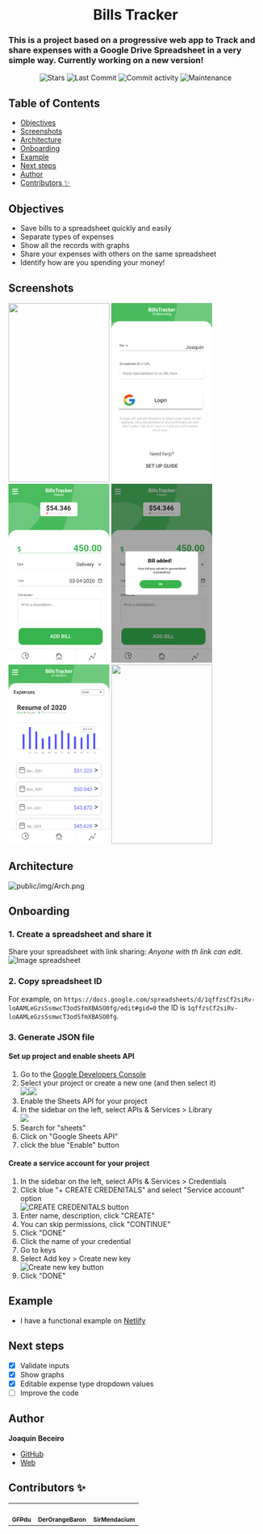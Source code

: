 <h1 align="center">Bills Tracker</h1>

### This is a project based on a progressive web app to Track and share expenses with a Google Drive Spreadsheet in a very simple way. Currently working on a new version!

<p align="center">
  <img alt="Stars" src="https://img.shields.io/github/stars/JoaquinBeceiro/Bills-Tracker.svg?style=plasticr"/>
  <img alt="Last Commit" src="https://img.shields.io/github/last-commit/JoaquinBeceiro/Bills-Tracker.svg?style=plasticr"/>
  <img alt="Commit activity" src="https://img.shields.io/github/commit-activity/m/JoaquinBeceiro/Bills-Tracker.svg?style=plasticr"/>
  <img alt="Maintenance" src="https://img.shields.io/maintenance/yes/2021"/>
</p>

## Table of Contents

- [Objectives](#Objectives)
- [Screenshots](#Screenshots)
- [Architecture](#Architecture)
- [Onboarding](#Onboarding)
- [Example](#Example)
- [Next steps](#Next-steps)
- [Author](#Author)
- [Contributors ✨](#Contributors-✨)

## Objectives

- Save bills to a spreadsheet quickly and easily
- Separate types of expenses
- Show all the records with graphs
- Share your expenses with others on the same spreadsheet 
- Identify how are you spending your money!

## Screenshots

<p float="left">
  <img src="public/img/screens/splash.png" width="200" height="355" />
  <img src="public/img/screens/onboarding.png" width="200" height="355" />
  <img src="public/img/screens/home.png" width="200" height="355" />
  <img src="public/img/screens/home_success.png" width="200" height="355" />
  <img src="public/img/screens/analytics.png" width="200" height="355" /> 
  <img src="public/img/screens/types.png" width="200" height="355" />
</p>

## Architecture

![public/img/Arch.png](public/img/Arch.png)

## Onboarding

### 1. Create a spreadsheet and share it

Share your spreadsheet with link sharing: _Anyone with th link can edit_.
![Image spreadsheet](public/img/spreadsheetSS.png)

### 2. Copy spreadsheet ID

For example, on `https://docs.google.com/spreadsheets/d/1qffzsCf2siRv-loAAMLeGzsSsmwcT3odSfmXBASO0fg/edit#gid=0` the ID is `1qffzsCf2siRv-loAAMLeGzsSsmwcT3odSfmXBASO0fg`.

### 3. Generate JSON file

#### Set up project and enable sheets API

1. Go to the [Google Developers Console](https://console.developers.google.com/)
2. Select your project or create a new one (and then select it)
   <br>
   ![](https://i.imgur.com/2L3jidY.png)![](https://i.imgur.com/YEBjmMp.png)
3. Enable the Sheets API for your project
4. In the sidebar on the left, select APIs & Services > Library <br>
   ![](https://i.imgur.com/zdezoMD.png)
5. Search for "sheets"
6. Click on "Google Sheets API"
7. click the blue "Enable" button

#### Create a service account for your project

1. In the sidebar on the left, select APIs & Services > Credentials
2. Click blue "+ CREATE CREDENITALS" and select "Service account" option <br>
   ![CREATE CREDENITALS button](https://i.imgur.com/z2fipYp.png)
3. Enter name, description, click "CREATE"
4. You can skip permissions, click "CONTINUE"
5. Click "DONE"
6. Click the name of your credential
7. Go to keys
8. Select Add key > Create new key <br>
   ![Create new key button](https://i.imgur.com/XDXuK5D.png)
9. Click "DONE"

## Example

- I have a functional example on [Netlify](http://pwa.billstracker.app/)

## Next steps

- [x] Validate inputs
- [x] Show graphs
- [x] Editable expense type dropdown values
- [ ] Improve the code

## Author

**Joaquin Beceiro**

- [GitHub](https://github.com/JoaquinBeceiro)
- [Web](https://JoaquinBeceiro.com.uy)

## Contributors ✨

<table>
  <tr>
    <td align="center"><a href="https://github.com/GFPdu"><img src="https://avatars.githubusercontent.com/u/32202381?v=3?s=100" width="100px;" alt=""/><br /><sub><b>GFPdu</b></sub></a></td>
    <td align="center"><a href="https://github.com/DerOrangeBaron"><img src="https://avatars.githubusercontent.com/u/772981?v=3?s=100" width="100px;" alt=""/><br /><sub><b>DerOrangeBaron</b></sub></a></td>
    <td align="center"><a href="https://github.com/SirMendacium"><img src="https://avatars.githubusercontent.com/u/43242750?v=3?s=100" width="100px;" alt=""/><br /><sub><b>SirMendacium</b></sub></a></td>
  </tr>
</table>
